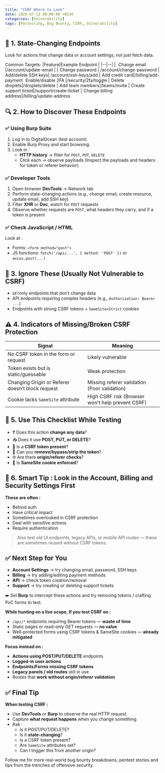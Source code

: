 ```yaml
---
title: "CSRF Where to Look"
date: 2025-07-12 00:00:00 +0530
categories: [Vulnerability]
tags: [Pentesting, Bug Bounty, CSRF, Vulnerability]
---
```


## 🎯 1. State-Changing Endpoints

Look for actions that change data or account settings, not just fetch data.

Common Targets:
|Feature|Example Endpoint  |
|--|--|
| ![✅](data:image/gif;base64,R0lGODlhAQABAIAAAP///wAAACH5BAEAAAAALAAAAAABAAEAAAICRAEAOw==) Change email |/account/update-email  |
|![✅](data:image/gif;base64,R0lGODlhAQABAIAAAP///wAAACH5BAEAAAAALAAAAAABAAEAAAICRAEAOw==) Change password | /account/change-password
|![✅](data:image/gif;base64,R0lGODlhAQABAIAAAP///wAAACH5BAEAAAAALAAAAAABAAEAAAICRAEAOw==) Add/delete SSH keys| /account/ssh-keys/add
|![✅](data:image/gif;base64,R0lGODlhAQABAIAAAP///wAAACH5BAEAAAAALAAAAAABAAEAAAICRAEAOw==) Add credit card|/billing/add-payment
![✅](data:image/gif;base64,R0lGODlhAQABAIAAAP///wAAACH5BAEAAAAALAAAAAABAAEAAAICRAEAOw==) Enable/disable 2FA |/security/2fa/toggle
|![✅](data:image/gif;base64,R0lGODlhAQABAIAAAP///wAAACH5BAEAAAAALAAAAAABAAEAAAICRAEAOw==) Delete droplets|/droplets/delete
|![✅](data:image/gif;base64,R0lGODlhAQABAIAAAP///wAAACH5BAEAAAAALAAAAAABAAEAAAICRAEAOw==) Add team members|/teams/invite
|![✅](data:image/gif;base64,R0lGODlhAQABAIAAAP///wAAACH5BAEAAAAALAAAAAABAAEAAAICRAEAOw==) Create support ticket|/support/create-ticket
|![✅](data:image/gif;base64,R0lGODlhAQABAIAAAP///wAAACH5BAEAAAAALAAAAAABAAEAAAICRAEAOw==) Change billing address|/billing/update-address

## 🔍 2. How to Discover These Endpoints
### ✅ Using Burp Suite

1.  Log in to DigitalOcean (test account).
2.  Enable Burp Proxy and start browsing.
3.  Look in :
    - **HTTP history** → filter for `POST`, `PUT`, `DELETE`
    -   Click each → observe payloads (Inspect the payloads and headers for token or referer behavior)

### ✅ Developer Tools

1.  Open browser **DevTools** → Network tab
2.  Perform state-changing actions (e.g., change email, create resource, update email, add SSH key)
3.  Filter **XHR** or **Doc**, watch for `POST` requests
4.  Observe whether requests are `POST`, what headers they carry, and if a token is present

### ✅ Check JavaScript / HTML

Look at :

-   Forms: `<form method="post">`
-   JS functions: `fetch('/api/...', { method: 'POST' })` or `axios.post(...)`

## 🛑 3. Ignore These (Usually Not Vulnerable to CSRF)

-   `GET`only endpoints that don’t change data
-   API endpoints requiring complex headers (e.g., `Authorization: Bearer ...`)
-   Endpoints with strong CSRF tokens + `SameSite=Strict` cookies

## ⚠️ 4. Indicators of Missing/Broken CSRF Protection

| Signal | Meaning |
|--|--|
|No CSRF token in the form or request  | Likely vulnerable |
|Token exists but is static/guessable|Weak protection
|Changing Origin or Referer doesn’t block request|Missing referer validation (Poor validation)
|Cookie lacks `SameSite` attribute|High CSRF risk (Browser won't help prevent CSRF)

## 🧪 5. Use This Checklist While Testing

-   ❓ Does this action **change any data**?
-   📥 Does it use **POST, PUT, or DELETE**?
-   🔐 Is a **CSRF token present**?
-   🧩 Can you **remove/bypass/strip the token**?
-   🌐 Are there **origin/referer checks**?
-   🍪 Is **SameSite cookie enforced**?

## 🧠 6. Smart Tip : Look in the Account, Billing and Security Settings First

**These are often :**

-   Behind auth
-   Have critical impact
-   Sometimes overlooked in CSRF protection
-   Deal with sensitive actions
-   Require authentication

> Also test old UI endpoints, legacy APIs, or mobile API routes — these are sometimes reused without CSRF tokens.

## ✅ Next Step for You

-   **Account Settings** → try changing email, password, SSH keys
-   **Billing** → try adding/editing payment methods
-   **API** → check token creation/removal
-   **Support** → try creating or deleting support tickets

➡️ Set **Burp** to intercept these actions and try removing tokens / crafting PoC forms to test.

**While hunting on a live scope, If you test CSRF on :**

-   `/api/*` endpoints requiring Bearer tokens — **waste of time**
-   Static pages or read-only GET requests — **no value**
-   Well-protected forms using CSRF tokens & SameSite cookies — **already mitigated**

**Focus instead on :**

-   **Actions using POST/PUT/DELETE** endpoints
-   **Logged-in user actions**
-   **Endpoints/Forms missing CSRF tokens**
-   **Legacy panels / old routes** still in use
-   Routes that **work without origin/referer validation**

## ✅ Final Tip

**When testing CSRF :**

-   Use **DevTools** or **Burp** to observe the real HTTP request.
-   Capture **what request happens** when you change something
-   Ask :
    -   Is it POST/PUT/DELETE?
    -   Is it **state-changing**?
    -   Is a CSRF token present?
    -   Are `SameSite` attributes set?
    -   Can I trigger this from another origin?

Follow me for more real-world bug bounty breakdowns, pentest stories and tips from the trenches of offensive security.